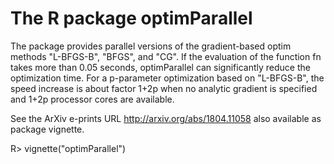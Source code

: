 The R package optimParallel 
===========================

The package provides parallel versions of the gradient-based optim methods
"L-BFGS-B", "BFGS", and "CG". If the evaluation of the function fn takes more than 0.05 seconds,
optimParallel can significantly reduce the optimization time. For a p-parameter optimization based
on "L-BFGS-B", the speed increase is about factor 1+2p when no analytic gradient is specified and
1+2p processor cores are available.

See the ArXiv e-prints URL http://arxiv.org/abs/1804.11058
also available as package vignette.

R> vignette("optimParallel")